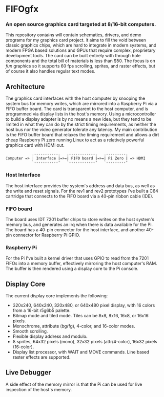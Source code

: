 FIFOgfx
=======

### An open source graphics card targeted at 8/16-bit computers.

This repository <s>contains</s> will contain schematics, drivers, and demo programs for my graphics card project. It aims to fill the void between classic graphics chips, which are hard to integrate in modern systems, and modern FPGA based solutions and GPUs that require complex, proprietary development tools. The card can be built entirely with through hole components and the total bill of materials is less than $50. The focus is on *fun* graphics so it supports 60 fps scrolling, sprites, and raster effects, but of course it also handles regular text modes.


## Architecture

The graphics card interfaces with the host computer by snooping the system bus for memory writes, which are mirrored into a Raspberry Pi via a FIFO buffer board. The card is transparent to the host computer, and is programmed via display lists in the host's memory. Using a microcontroller to build a display adapter is by no means a new idea, but they tend to be limited in what they can do by the strict timing requirements, as neither the host bus nor the video generator tolerate any latency. My main contribution is the FIFO buffer board that relaxes the timing requirement and allows a dirt cheap Raspberry Pi zero running Linux to act as a relatively powerful graphics card with HDMI out.

                .-----------.   .------------.   .---------.
    Computer => | Interface |=>=| FIFO board |=>=| Pi Zero | => HDMI
                `-----------'   `------------'   `---------'

### Host Interface

The host interface provides the system's address and data bus, as well as the write and reset signals. For the rev1 and rev2 prototypes I've built a C64 cartridge that connects to the FIFO board via a 40-pin ribbon cable (IDE).

### FIFO board

The board uses IDT 7201 buffer chips to store writes on the host system's memory bus, and generates an irq when there is data available for the Pi. The board has a 40-pin connector for the host interface, and another 40-pin connector for Raspberry Pi GPIO.

### Raspberry Pi

For the Pi I've built a kernel driver that uses GPIO to read from the 7201 FIFOs into a memory buffer, effectively mirroring the host computer's RAM. The buffer is then rendered using a display core to the Pi console.


## Display Core

The current display core implements the following:

* 320x240, 640x240, 320x480, or 640x480 pixel display, with 16 colors from a 16-bit r5g6b5 palette.
* Bitmap mode and tiled mode. Tiles can be 8x8, 8x16, 16x8, or 16x16 pixels.
* Monochrome, attribute (bg/fg), 4-color, and 16-color modes.
* Smooth scrolling.
* Flexible display address and modulo.
* 8 sprites, 64x32 pixels (mono), 32x32 pixels (attr/4-color), 16x32 pixels (16-color).
* Display list processor, with WAIT and MOVE commands. Line based raster effects are supported.


## Live Debugger

A side effect of the memory mirror is that the Pi can be used for live inspection of the host's memory. 
